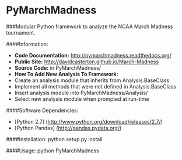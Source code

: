 PyMarchMadness
=============
###Modular Python framework to analyze the NCAA March Madness tournament.

####Information:
- **Code Documentation:** http://pymarchmadness.readthedocs.org/
- **Public Site:** http://davidcasterton.github.io/March-Madness
- **Source Code:** in PyMarchMadness/
- **How To Add New Analysis To Framework:** 
 - Create an analysis module that inherits from Analysis.BaseClass
 - Implement all methods that were not defined in Analysis.BaseClass
 - Insert analysis module into PyMarchMadness/Analysis/
 - Select new analysis module when prompted at run-time

####Software Dependencies:
- [Python 2.7] (http://www.python.org/download/releases/2.7/)
- [Python Pandas] (http://pandas.pydata.org/)

####Installation:
    python setup.py install

####Usage:
    python PyMarchMadness

